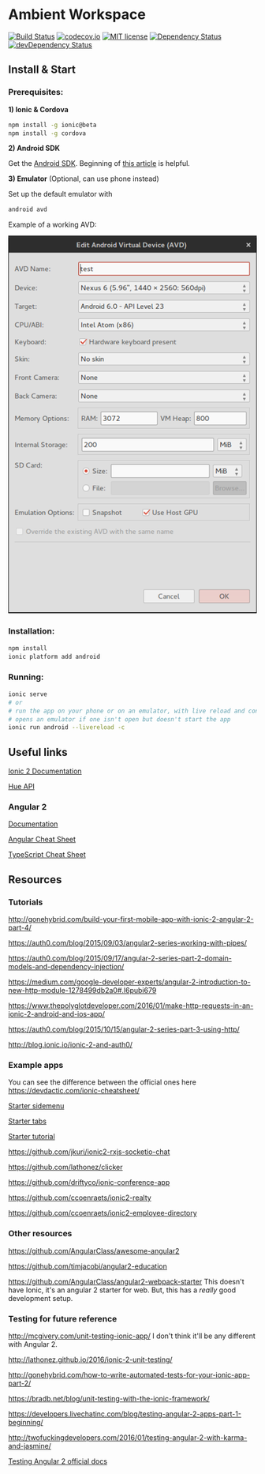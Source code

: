 # Ambient Workspace
[![Build Status](https://travis-ci.org/bennicholes/AmbientWorkspace.svg?branch=master)](https://travis-ci.org/bennicholes/AmbientWorkspace)
[![codecov.io](https://codecov.io/github/bennicholes/AmbientWorkspace/coverage.svg?branch=master)](https://codecov.io/github/bennicholes/AmbientWorkspace?branch=master)
[![MIT license](http://img.shields.io/badge/license-MIT-brightgreen.svg)](http://opensource.org/licenses/MIT)
[![Dependency Status](https://david-dm.org/bennicholes/AmbientWorkspace.svg)](https://david-dm.org/bennicholes/AmbientWorkspace)
[![devDependency Status](https://david-dm.org/bennicholes/AmbientWorkspace/dev-status.svg)](https://david-dm.org/bennicholes/AmbientWorkspace#info=devDependencies)

## Install & Start

### Prerequisites:

**1) Ionic & Cordova**
```bash
npm install -g ionic@beta
npm install -g cordova
```

**2) Android SDK**

Get the [Android SDK](http://developer.android.com/sdk/index.html).
Beginning of [this article](https://fedoramagazine.org/start-developing-android-apps-on-fedora-in-10-minutes/) is helpful.

**3) Emulator** (Optional, can use phone instead)

Set up the default emulator with
```bash
android avd
```
Example of a working AVD:

![Example of a working AVD](.emulator.png)

### Installation:
```bash
npm install
ionic platform add android
```

### Running:
```bash
ionic serve
# or
# run the app on your phone or on an emulator, with live reload and console logs
# opens an emulator if one isn't open but doesn't start the app
ionic run android --livereload -c
```


## Useful links

[Ionic 2 Documentation](http://ionicframework.com/docs/v2/components/#overview)

[Hue API](http://www.developers.meethue.com/philips-hue-api)

### Angular 2
[Documentation](https://angular.io/docs/ts/latest/)

[Angular Cheat Sheet](https://angular.io/docs/ts/latest/cheatsheet.html)

[TypeScript Cheat Sheet](https://www.sitepen.com/blog/2013/12/31/typescript-cheat-sheet/)


## Resources

### Tutorials

http://gonehybrid.com/build-your-first-mobile-app-with-ionic-2-angular-2-part-4/

https://auth0.com/blog/2015/09/03/angular2-series-working-with-pipes/

https://auth0.com/blog/2015/09/17/angular-2-series-part-2-domain-models-and-dependency-injection/

https://medium.com/google-developer-experts/angular-2-introduction-to-new-http-module-1278499db2a0#.l6pubi679

https://www.thepolyglotdeveloper.com/2016/01/make-http-requests-in-an-ionic-2-android-and-ios-app/

https://auth0.com/blog/2015/10/15/angular-2-series-part-3-using-http/

http://blog.ionic.io/ionic-2-and-auth0/

### Example apps

You can see the difference between the official ones here https://devdactic.com/ionic-cheatsheet/

[Starter sidemenu](https://github.com/driftyco/ionic2-starter-sidemenu)

[Starter tabs](https://github.com/driftyco/ionic2-starter-tabs)

[Starter tutorial](https://github.com/driftyco/ionic2-starter-tutorial)

https://github.com/jkuri/ionic2-rxjs-socketio-chat

https://github.com/lathonez/clicker

https://github.com/driftyco/ionic-conference-app

https://github.com/ccoenraets/ionic2-realty

https://github.com/ccoenraets/ionic2-employee-directory

### Other resources

https://github.com/AngularClass/awesome-angular2

https://github.com/timjacobi/angular2-education

https://github.com/AngularClass/angular2-webpack-starter This doesn't have Ionic, it's an angular 2 starter for web. But, this has a *really* good development setup.


### Testing for future reference

http://mcgivery.com/unit-testing-ionic-app/ I don't think it'll be any different with Angular 2.

http://lathonez.github.io/2016/ionic-2-unit-testing/

http://gonehybrid.com/how-to-write-automated-tests-for-your-ionic-app-part-2/

https://bradb.net/blog/unit-testing-with-the-ionic-framework/

https://developers.livechatinc.com/blog/testing-angular-2-apps-part-1-beginning/

http://twofuckingdevelopers.com/2016/01/testing-angular-2-with-karma-and-jasmine/

[Testing Angular 2 official docs](https://angular.io/docs/ts/latest/testing/)
